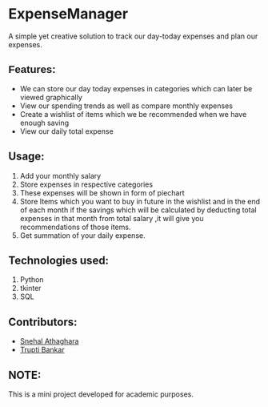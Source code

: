# ExpenseManager
A simple yet creative solution to track our day-today expenses and plan our expenses.

## <span style="font-family: Arial, sans-serif;">Features:</span>
  + We can store our day today expenses in categories which can later be viewed graphically
  + View our spending trends as well as compare monthly expenses
  + Create a wishlist of items which we be recommended when we have enough saving
  + View our daily total expense

## Usage:
  1. Add your monthly salary
  2. Store expenses in respective categories
  3. These expenses will be shown in form of piechart
  4. Store Items which you want to buy in future in the wishlist and in the end of each month if the savings which will be calculated by deducting total expenses in that month from total salary ,it will give you recommendations of those items.
  5. Get summation of your daily expense.

## Technologies used:
  1. Python
  2. tkinter
  3. SQL
     
## Contributors:
  + [Snehal Athaghara](https://github.com/Snehal2815)
  + [Trupti Bankar](https://github.com/BankarTrupti)

## NOTE:
This is a mini project developed for academic purposes.

